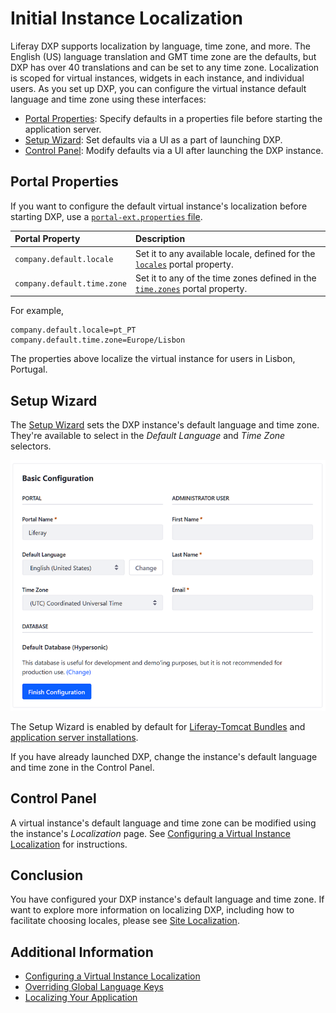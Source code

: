 # Initial Instance Localization

Liferay DXP supports localization by language, time zone, and more. The English (US) language translation and GMT time zone are the defaults, but DXP has over 40 translations and can be set to any time zone. Localization is scoped for virtual instances, widgets in each instance, and individual users. As you set up DXP, you can configure the virtual instance default language and time zone using these interfaces:

* [Portal Properties](#portal-properties): Specify defaults in a properties file before starting the application server.
* [Setup Wizard](#setup-wizard): Set defaults via a UI as a part of launching DXP.
* [Control Panel](#control-panel): Modify defaults via a UI after launching the DXP instance.

## Portal Properties

If you want to configure the default virtual instance's localization before starting DXP, use a [`portal-ext.properties` file](../reference/portal-properties.md).

| **Portal Property** | **Description** |
| :------------------ | :-------------- |
| `company.default.locale` | Set it to any available locale, defined for the [`locales`](https://learn.liferay.com/reference/latest/en/dxp/propertiesdoc/portal.properties.html#Languages%20and%20Time%20Zones) portal property. |
| `company.default.time.zone` | Set it to any of the time zones defined in the [`time.zones`](https://learn.liferay.com/reference/latest/en/dxp/propertiesdoc/portal.properties.html#Languages%20and%20Time%20Zones) portal property. |

For example,

```properties
company.default.locale=pt_PT
company.default.time.zone=Europe/Lisbon
```

The properties above localize the virtual instance for users in Lisbon, Portugal.

## Setup Wizard

The [Setup Wizard](../installing-liferay/running-liferay-for-the-first-time.md) sets the DXP instance's default language and time zone. They're available to select in the _Default Language_ and _Time Zone_ selectors.

![Use the Setup Wizard to set the DXP instance's default language and time zone](./initial-instance-localization/images/01.png)

The Setup Wizard is enabled by default for [Liferay-Tomcat Bundles](../installing-liferay/installing-a-liferay-tomcat-bundle.md) and [application server installations](../installing-liferay/installing-liferay-on-an-application-server.md).

If you have already launched DXP, change the instance's default language and time zone in the Control Panel.

## Control Panel

A virtual instance's default language and time zone can be modified using the instance's _Localization_ page. See [Configuring a Virtual Instance Localization](../../system-administration/configuring-liferay/virtual-instances/localization.md) for instructions.

## Conclusion

You have configured your DXP instance's default language and time zone. If want to explore more information on localizing DXP, including how to facilitate choosing locales, please see [Site Localization](../../site-building/site-settings/site-localization.md).

## Additional Information

* [Configuring a Virtual Instance Localization](../../system-administration/configuring-liferay/virtual-instances/localization.md)
* [Overriding Global Language Keys](https://help.liferay.com/hc/en-us/articles/360029122551-Overriding-Global-Language-Keys)
* [Localizing Your Application](https://help.liferay.com/hc/en-us/articles/360028746692-Localizing-Your-Application)